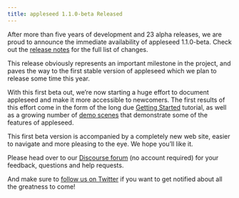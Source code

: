 ```yaml
---
title: appleseed 1.1.0-beta Released
---
```


After more than five years of development and 23 alpha releases, we are proud to announce the immediate availability of appleseed 1.1.0-beta. Check out the [release notes](https://github.com/appleseedhq/appleseed/releases/tag/1.1.0-beta) for the full list of changes.

This release obviously represents an important milestone in the project, and paves the way to the first stable version of appleseed which we plan to release some time this year.

With this first beta out, we’re now starting a huge effort to document appleseed and make it more accessible to newcomers. The first results of this effort come in the form of the long due [Getting Started](http://appleseedhq.net/docs/gettingstarted.html) tutorial, as well as a growing number of [demo scenes](http://appleseedhq.net/download.html#demo-scenes) that demonstrate some of the features of appleseed.

This first beta version is accompanied by a completely new web site, easier to navigate and more pleasing to the eye. We hope you’ll like it.

Please head over to our [Discourse forum](https://forum.appleseedhq.net/) (no account required) for your feedback, questions and help requests.

And make sure to [follow us on Twitter](https://twitter.com/appleseedhq) if you want to get notified about all the greatness to come!

